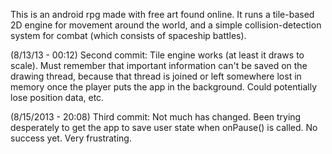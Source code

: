 This is an android rpg made with free art found online.
It runs a tile-based 2D engine for movement around the world,
and a simple collision-detection system for combat (which
consists of spaceship battles).

(8/13/13 - 00:12) 
Second commit: Tile engine works (at least it draws to scale). Must remember
that important information can't be saved on the drawing thread, because
that thread is joined or left somewhere lost in memory once the player
puts the app in the background. Could potentially lose position data, etc.

(8/15/2013 - 20:08)
Third commit: Not much has changed. Been trying desperately to get the app
to save user state when onPause() is called. No success yet. Very
frustrating.
